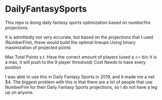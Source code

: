 # DailyFantasySports

This repo is doing daily fantasy sports optimization based on numberfire projections.

It is admittedly not very accurate, but based on the projections that I used (NumberFire), these would build the optimal lineups Using binary maximization of projected points

Max Total Points
s.t.
  Have the correct amount of players (used a <= b/c it is a max, it will push to the 9 player threshold)
  Cost
  Needs to have every position
  
 I was able to use this in Daily Fantasy Sports in 2019, and it made me a net $4. The biggest problem with this is that there are a lot of people that use NumberFire for their
 Daily Fantasy Sports projections, so I do not have a leg up on anyone.

